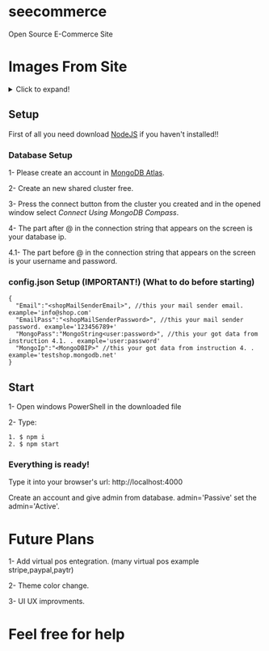 # seecommerce
Open Source E-Commerce Site

# Images From Site
<details>
  <summary>Click to expand!</summary>
  
  ### Main Page
  ![Main Page](https://user-images.githubusercontent.com/58953199/179397673-cea7f00d-09cd-400d-bf6a-defda945255b.jpg)
  
  ### Sort by Categories Page
  ![Categories](https://user-images.githubusercontent.com/58953199/179398251-d83d9ae7-9569-4e4c-a04c-f412a705ff63.jpg)
  
  ### Product Page
  ![Product](https://user-images.githubusercontent.com/58953199/179398270-ed33ae9d-30d0-4196-8f89-3ee3ab0cbf5e.jpg)

  ### Cart Page
  ![Cart](https://user-images.githubusercontent.com/58953199/179397883-b451f2c3-911f-405f-9fe8-6922aec32b80.jpg)
  
  ### Account Page
  ![Account](https://user-images.githubusercontent.com/58953199/179398213-266a13fa-5bd8-4a89-a732-d27427fa4b87.jpg)

  ### Products Add,Remove,Edit Page
  ![Products](https://user-images.githubusercontent.com/58953199/179398229-eb9023f0-8e3e-406d-a70b-d31736fb3431.jpg)

  ### Shop Settings Page
  ![Shop Settings](https://user-images.githubusercontent.com/58953199/179398240-36bde4c2-76b2-4e94-ab0f-40543bcefe02.jpg)


</details>

## Setup

First of all you need download [NodeJS](https://nodejs.org/en/) if you haven't installed!!

### Database Setup

1- Please create an account in [MongoDB Atlas](https://www.mongodb.com/atlas/database).

2- Create an new shared cluster free.

3- Press the connect button from the cluster you created and in the opened window select *Connect Using MongoDB Compass*.

4-   The part after @ in the connection string that appears on the screen is your database ip.

4.1- The part before @ in the connection string that appears on the screen is your username and password.

### config.json Setup (IMPORTANT!) (What to do before starting)

```
{
  "Email":"<shopMailSenderEmail>", //this your mail sender email. example='info@shop.com'
  "EmailPass":"<shopMailSenderPassword>", //this your mail sender password. example='123456789+'
  "MongoPass":"MongoString<user:password>", //this your got data from instruction 4.1. . example='user:password'
  "MongoIp":"<MongoDBIP>" //this your got data from instruction 4. . example='testshop.mongodb.net'
}
```
## Start

1- Open windows PowerShell in the downloaded file

2- Type:

```
1. $ npm i
2. $ npm start
```
### Everything is ready!

Type it into your browser's url: http://localhost:4000

Create an account and give admin from database. admin='Passive' set the admin='Active'.

# Future Plans

1- Add virtual pos entegration. (many virtual pos example stripe,paypal,paytr)

2- Theme color change. 

3- UI UX improvments.

# Feel free for help
